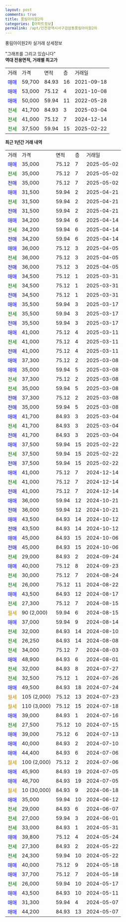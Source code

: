 ```yaml
---
layout: post
comments: true
title: 풍림아이원2차
categories: [아파트정보]
permalink: /apt/인천광역시서구검암동풍림아이원2차
---
```


풍림아이원2차 실거래 상세정보

<script type="text/javascript">
  google.charts.load('current', {'packages':['line', 'corechart']});
  google.charts.setOnLoadCallback(drawChart);

  function drawChart() {
    var data = new google.visualization.DataTable();
    data.addColumn('date', '거래일');
    data.addColumn('number', "매매");
    data.addColumn('number', "전세");
    data.addColumn('number', "전매");

    data.addRows([[new Date(Date.parse("2025-05-02")), 35000, null, null], [new Date(Date.parse("2025-05-02")), null, 35000, null], [new Date(Date.parse("2025-05-02")), null, null, 35000], [new Date(Date.parse("2025-04-21")), 31500, null, null], [new Date(Date.parse("2025-04-21")), null, 31500, null], [new Date(Date.parse("2025-04-21")), null, null, 31500], [new Date(Date.parse("2025-04-14")), 34200, null, null], [new Date(Date.parse("2025-04-14")), null, 34200, null], [new Date(Date.parse("2025-04-14")), null, null, 34200], [new Date(Date.parse("2025-04-05")), 36000, null, null], [new Date(Date.parse("2025-04-05")), null, 36000, null], [new Date(Date.parse("2025-04-05")), null, null, 36000], [new Date(Date.parse("2025-03-31")), 34500, null, null], [new Date(Date.parse("2025-03-31")), null, 34500, null], [new Date(Date.parse("2025-03-31")), null, null, 34500], [new Date(Date.parse("2025-03-17")), 35500, null, null], [new Date(Date.parse("2025-03-17")), null, 35500, null], [new Date(Date.parse("2025-03-17")), null, null, 35500], [new Date(Date.parse("2025-03-11")), 41000, null, null], [new Date(Date.parse("2025-03-11")), null, 41000, null], [new Date(Date.parse("2025-03-11")), null, null, 41000], [new Date(Date.parse("2025-03-08")), 37300, null, null], [new Date(Date.parse("2025-03-08")), 35000, null, null], [new Date(Date.parse("2025-03-08")), null, 37300, null], [new Date(Date.parse("2025-03-08")), null, 35000, null], [new Date(Date.parse("2025-03-08")), null, null, 37300], [new Date(Date.parse("2025-03-08")), null, null, 35000], [new Date(Date.parse("2025-03-04")), 41700, null, null], [new Date(Date.parse("2025-03-04")), null, 41700, null], [new Date(Date.parse("2025-03-04")), null, null, 41700], [new Date(Date.parse("2025-02-22")), 37500, null, null], [new Date(Date.parse("2025-02-22")), null, 37500, null], [new Date(Date.parse("2025-02-22")), null, null, 37500], [new Date(Date.parse("2024-12-14")), 41000, null, null], [new Date(Date.parse("2024-12-14")), null, 41000, null], [new Date(Date.parse("2024-12-14")), null, null, 41000], [new Date(Date.parse("2024-10-21")), 36000, null, null], [new Date(Date.parse("2024-10-21")), null, null, 36000], [new Date(Date.parse("2024-10-12")), 43500, null, null], [new Date(Date.parse("2024-10-12")), null, null, 43500], [new Date(Date.parse("2024-10-06")), 45000, null, null], [new Date(Date.parse("2024-10-06")), null, null, 45000], [new Date(Date.parse("2024-09-24")), null, 29000, null], [new Date(Date.parse("2024-09-23")), 40000, null, null], [new Date(Date.parse("2024-08-24")), null, 30000, null], [new Date(Date.parse("2024-08-22")), null, 26000, null], [new Date(Date.parse("2024-08-17")), 43500, null, null], [new Date(Date.parse("2024-08-15")), null, 27300, null], [new Date(Date.parse("2024-08-15")), null, null, null], [new Date(Date.parse("2024-08-14")), 37000, null, null], [new Date(Date.parse("2024-08-10")), null, 32000, null], [new Date(Date.parse("2024-08-08")), null, 26250, null], [new Date(Date.parse("2024-08-03")), null, 34000, null], [new Date(Date.parse("2024-08-01")), 48900, null, null], [new Date(Date.parse("2024-07-27")), null, 32000, null], [new Date(Date.parse("2024-07-26")), null, 32500, null], [new Date(Date.parse("2024-07-24")), 49500, null, null], [new Date(Date.parse("2024-07-23")), null, null, null], [new Date(Date.parse("2024-07-18")), null, null, null], [new Date(Date.parse("2024-07-16")), 39000, null, null], [new Date(Date.parse("2024-07-15")), null, 27500, null], [new Date(Date.parse("2024-07-13")), 39000, null, null], [new Date(Date.parse("2024-07-10")), 40000, null, null], [new Date(Date.parse("2024-07-06")), 44400, null, null], [new Date(Date.parse("2024-07-06")), null, null, null], [new Date(Date.parse("2024-07-05")), 45900, null, null], [new Date(Date.parse("2024-07-05")), 46700, null, null], [new Date(Date.parse("2024-06-18")), null, null, null], [new Date(Date.parse("2024-06-12")), 35000, null, null], [new Date(Date.parse("2024-06-07")), null, 29000, null], [new Date(Date.parse("2024-06-01")), null, 27000, null], [new Date(Date.parse("2024-05-31")), null, 33000, null], [new Date(Date.parse("2024-05-24")), 39800, null, null], [new Date(Date.parse("2024-05-22")), null, 27300, null], [new Date(Date.parse("2024-05-22")), null, 24300, null], [new Date(Date.parse("2024-05-18")), 40000, null, null], [new Date(Date.parse("2024-05-18")), 37700, null, null], [new Date(Date.parse("2024-05-17")), null, 26000, null], [new Date(Date.parse("2024-05-11")), 43500, null, null], [new Date(Date.parse("2024-05-07")), 31300, null, null], [new Date(Date.parse("2024-05-07")), 44200, null, null]]);

    var options = {
      hAxis: {
        format: 'yyyy/MM/dd'
      },    
      lineWidth: 0,
      pointsVisible: true,    
      title: '최근 1년간 유형별 실거래가 분포',
      legend: { position: 'bottom' }
    };

    var formatter = new google.visualization.NumberFormat({pattern:'###,###'} );
    formatter.format(data, 1);
    formatter.format(data, 2);
    
    setTimeout(function() {
        var chart = new google.visualization.LineChart(document.getElementById('columnchart_material'));
        chart.draw(data, (options));
        document.getElementById('loading').style.display = 'none';
    }, 200);
  }
</script>


<div id="loading" style="z-index:20; display: block; margin-left: 0px">"그래프를 그리고 있습니다"</div>
<div id="columnchart_material" style="width: 95%; margin-left: 0px; display: block"></div>
<!-- contents start -->
<b>역대 전용면적, 거래별 최고가</b>
<table class="sortable">
    <tr>
      <td>거래</td>
      <td>가격</td>
      <td>면적</td>
      <td>층</td>
      <td>거래일</td>
    </tr>
        <tr>
          <td><a style="color: blue">매매</a></td>
          <td>59,700</td>
          <td>84.93</td>
          <td>16</td>
          <td>2021-09-18</td>
        </tr>            <tr>
          <td><a style="color: blue">매매</a></td>
          <td>53,000</td>
          <td>75.12</td>
          <td>4</td>
          <td>2021-10-08</td>
        </tr>            <tr>
          <td><a style="color: blue">매매</a></td>
          <td>50,000</td>
          <td>59.94</td>
          <td>11</td>
          <td>2022-05-28</td>
        </tr>        
        <tr>
              <td><a style="color: darkgreen">전세</a></td>
              <td>41,700</td>
              <td>84.93</td>
              <td>3</td>
              <td>2025-03-04</td>
            </tr>            <tr>
              <td><a style="color: darkgreen">전세</a></td>
              <td>41,000</td>
              <td>75.12</td>
              <td>7</td>
              <td>2024-12-14</td>
            </tr>            <tr>
              <td><a style="color: darkgreen">전세</a></td>
              <td>37,500</td>
              <td>59.94</td>
              <td>15</td>
              <td>2025-02-22</td>
            </tr>        
    
</table>

<b>최근 1년간 거래 내역</b>

<table class="sortable">
    <tr>
      <td>거래</td>
      <td>가격</td>
      <td>면적</td>
      <td>층</td>
      <td>거래일</td>
    </tr>
    <tr>
      <td><a style="color: blue">매매</a></td>
      <td>35,000</td>
      <td>75.12</td>
      <td>7</td>
      <td>2025-05-02</td>
    </tr>          <tr>
      <td><a style="color: darkgreen">전세</a></td>
      <td>35,000</td>
      <td>75.12</td>
      <td>7</td>
      <td>2025-05-02</td>
    </tr>          <tr>
      <td><a style="color: darkblue">전매</a></td>
      <td>35,000</td>
      <td>75.12</td>
      <td>7</td>
      <td>2025-05-02</td>
    </tr>          <tr>
      <td><a style="color: blue">매매</a></td>
      <td>31,500</td>
      <td>59.94</td>
      <td>2</td>
      <td>2025-04-21</td>
    </tr>          <tr>
      <td><a style="color: darkgreen">전세</a></td>
      <td>31,500</td>
      <td>59.94</td>
      <td>2</td>
      <td>2025-04-21</td>
    </tr>          <tr>
      <td><a style="color: darkblue">전매</a></td>
      <td>31,500</td>
      <td>59.94</td>
      <td>2</td>
      <td>2025-04-21</td>
    </tr>          <tr>
      <td><a style="color: blue">매매</a></td>
      <td>34,200</td>
      <td>59.94</td>
      <td>6</td>
      <td>2025-04-14</td>
    </tr>          <tr>
      <td><a style="color: darkgreen">전세</a></td>
      <td>34,200</td>
      <td>59.94</td>
      <td>6</td>
      <td>2025-04-14</td>
    </tr>          <tr>
      <td><a style="color: darkblue">전매</a></td>
      <td>34,200</td>
      <td>59.94</td>
      <td>6</td>
      <td>2025-04-14</td>
    </tr>          <tr>
      <td><a style="color: blue">매매</a></td>
      <td>36,000</td>
      <td>75.12</td>
      <td>3</td>
      <td>2025-04-05</td>
    </tr>          <tr>
      <td><a style="color: darkgreen">전세</a></td>
      <td>36,000</td>
      <td>75.12</td>
      <td>3</td>
      <td>2025-04-05</td>
    </tr>          <tr>
      <td><a style="color: darkblue">전매</a></td>
      <td>36,000</td>
      <td>75.12</td>
      <td>3</td>
      <td>2025-04-05</td>
    </tr>          <tr>
      <td><a style="color: blue">매매</a></td>
      <td>34,500</td>
      <td>75.12</td>
      <td>1</td>
      <td>2025-03-31</td>
    </tr>          <tr>
      <td><a style="color: darkgreen">전세</a></td>
      <td>34,500</td>
      <td>75.12</td>
      <td>1</td>
      <td>2025-03-31</td>
    </tr>          <tr>
      <td><a style="color: darkblue">전매</a></td>
      <td>34,500</td>
      <td>75.12</td>
      <td>1</td>
      <td>2025-03-31</td>
    </tr>          <tr>
      <td><a style="color: blue">매매</a></td>
      <td>35,500</td>
      <td>59.94</td>
      <td>3</td>
      <td>2025-03-17</td>
    </tr>          <tr>
      <td><a style="color: darkgreen">전세</a></td>
      <td>35,500</td>
      <td>59.94</td>
      <td>3</td>
      <td>2025-03-17</td>
    </tr>          <tr>
      <td><a style="color: darkblue">전매</a></td>
      <td>35,500</td>
      <td>59.94</td>
      <td>3</td>
      <td>2025-03-17</td>
    </tr>          <tr>
      <td><a style="color: blue">매매</a></td>
      <td>41,000</td>
      <td>75.12</td>
      <td>4</td>
      <td>2025-03-11</td>
    </tr>          <tr>
      <td><a style="color: darkgreen">전세</a></td>
      <td>41,000</td>
      <td>75.12</td>
      <td>4</td>
      <td>2025-03-11</td>
    </tr>          <tr>
      <td><a style="color: darkblue">전매</a></td>
      <td>41,000</td>
      <td>75.12</td>
      <td>4</td>
      <td>2025-03-11</td>
    </tr>          <tr>
      <td><a style="color: blue">매매</a></td>
      <td>37,300</td>
      <td>75.12</td>
      <td>2</td>
      <td>2025-03-08</td>
    </tr>          <tr>
      <td><a style="color: blue">매매</a></td>
      <td>35,000</td>
      <td>59.94</td>
      <td>5</td>
      <td>2025-03-08</td>
    </tr>          <tr>
      <td><a style="color: darkgreen">전세</a></td>
      <td>37,300</td>
      <td>75.12</td>
      <td>2</td>
      <td>2025-03-08</td>
    </tr>          <tr>
      <td><a style="color: darkgreen">전세</a></td>
      <td>35,000</td>
      <td>59.94</td>
      <td>5</td>
      <td>2025-03-08</td>
    </tr>          <tr>
      <td><a style="color: darkblue">전매</a></td>
      <td>37,300</td>
      <td>75.12</td>
      <td>2</td>
      <td>2025-03-08</td>
    </tr>          <tr>
      <td><a style="color: darkblue">전매</a></td>
      <td>35,000</td>
      <td>59.94</td>
      <td>5</td>
      <td>2025-03-08</td>
    </tr>          <tr>
      <td><a style="color: blue">매매</a></td>
      <td>41,700</td>
      <td>84.93</td>
      <td>3</td>
      <td>2025-03-04</td>
    </tr>          <tr>
      <td><a style="color: darkgreen">전세</a></td>
      <td>41,700</td>
      <td>84.93</td>
      <td>3</td>
      <td>2025-03-04</td>
    </tr>          <tr>
      <td><a style="color: darkblue">전매</a></td>
      <td>41,700</td>
      <td>84.93</td>
      <td>3</td>
      <td>2025-03-04</td>
    </tr>          <tr>
      <td><a style="color: blue">매매</a></td>
      <td>37,500</td>
      <td>59.94</td>
      <td>15</td>
      <td>2025-02-22</td>
    </tr>          <tr>
      <td><a style="color: darkgreen">전세</a></td>
      <td>37,500</td>
      <td>59.94</td>
      <td>15</td>
      <td>2025-02-22</td>
    </tr>          <tr>
      <td><a style="color: darkblue">전매</a></td>
      <td>37,500</td>
      <td>59.94</td>
      <td>15</td>
      <td>2025-02-22</td>
    </tr>          <tr>
      <td><a style="color: blue">매매</a></td>
      <td>41,000</td>
      <td>75.12</td>
      <td>7</td>
      <td>2024-12-14</td>
    </tr>          <tr>
      <td><a style="color: darkgreen">전세</a></td>
      <td>41,000</td>
      <td>75.12</td>
      <td>7</td>
      <td>2024-12-14</td>
    </tr>          <tr>
      <td><a style="color: darkblue">전매</a></td>
      <td>41,000</td>
      <td>75.12</td>
      <td>7</td>
      <td>2024-12-14</td>
    </tr>          <tr>
      <td><a style="color: blue">매매</a></td>
      <td>36,000</td>
      <td>59.94</td>
      <td>12</td>
      <td>2024-10-21</td>
    </tr>          <tr>
      <td><a style="color: darkblue">전매</a></td>
      <td>36,000</td>
      <td>59.94</td>
      <td>12</td>
      <td>2024-10-21</td>
    </tr>          <tr>
      <td><a style="color: blue">매매</a></td>
      <td>43,500</td>
      <td>84.93</td>
      <td>14</td>
      <td>2024-10-12</td>
    </tr>          <tr>
      <td><a style="color: darkblue">전매</a></td>
      <td>43,500</td>
      <td>84.93</td>
      <td>14</td>
      <td>2024-10-12</td>
    </tr>          <tr>
      <td><a style="color: blue">매매</a></td>
      <td>45,000</td>
      <td>84.93</td>
      <td>15</td>
      <td>2024-10-06</td>
    </tr>          <tr>
      <td><a style="color: darkblue">전매</a></td>
      <td>45,000</td>
      <td>84.93</td>
      <td>15</td>
      <td>2024-10-06</td>
    </tr>          <tr>
      <td><a style="color: darkgreen">전세</a></td>
      <td>29,000</td>
      <td>84.93</td>
      <td>2</td>
      <td>2024-09-24</td>
    </tr>          <tr>
      <td><a style="color: blue">매매</a></td>
      <td>40,000</td>
      <td>75.12</td>
      <td>8</td>
      <td>2024-09-23</td>
    </tr>          <tr>
      <td><a style="color: darkgreen">전세</a></td>
      <td>30,000</td>
      <td>75.12</td>
      <td>7</td>
      <td>2024-08-24</td>
    </tr>          <tr>
      <td><a style="color: darkgreen">전세</a></td>
      <td>26,000</td>
      <td>75.12</td>
      <td>11</td>
      <td>2024-08-22</td>
    </tr>          <tr>
      <td><a style="color: blue">매매</a></td>
      <td>43,500</td>
      <td>84.93</td>
      <td>12</td>
      <td>2024-08-17</td>
    </tr>          <tr>
      <td><a style="color: darkgreen">전세</a></td>
      <td>27,300</td>
      <td>75.12</td>
      <td>7</td>
      <td>2024-08-15</td>
    </tr>          <tr>
      <td><a style="color: darkgoldenrod">월세</a></td>
      <td>90 (2,000)</td>
      <td>59.94</td>
      <td>6</td>
      <td>2024-08-15</td>
    </tr>          <tr>
      <td><a style="color: blue">매매</a></td>
      <td>37,000</td>
      <td>59.94</td>
      <td>9</td>
      <td>2024-08-14</td>
    </tr>          <tr>
      <td><a style="color: darkgreen">전세</a></td>
      <td>32,000</td>
      <td>84.93</td>
      <td>14</td>
      <td>2024-08-10</td>
    </tr>          <tr>
      <td><a style="color: darkgreen">전세</a></td>
      <td>26,250</td>
      <td>84.93</td>
      <td>14</td>
      <td>2024-08-08</td>
    </tr>          <tr>
      <td><a style="color: darkgreen">전세</a></td>
      <td>34,000</td>
      <td>75.12</td>
      <td>7</td>
      <td>2024-08-03</td>
    </tr>          <tr>
      <td><a style="color: blue">매매</a></td>
      <td>48,900</td>
      <td>84.93</td>
      <td>6</td>
      <td>2024-08-01</td>
    </tr>          <tr>
      <td><a style="color: darkgreen">전세</a></td>
      <td>32,000</td>
      <td>84.93</td>
      <td>8</td>
      <td>2024-07-27</td>
    </tr>          <tr>
      <td><a style="color: darkgreen">전세</a></td>
      <td>32,500</td>
      <td>75.12</td>
      <td>1</td>
      <td>2024-07-26</td>
    </tr>          <tr>
      <td><a style="color: blue">매매</a></td>
      <td>49,500</td>
      <td>84.93</td>
      <td>18</td>
      <td>2024-07-24</td>
    </tr>          <tr>
      <td><a style="color: darkgoldenrod">월세</a></td>
      <td>105 (2,000)</td>
      <td>75.12</td>
      <td>13</td>
      <td>2024-07-23</td>
    </tr>          <tr>
      <td><a style="color: darkgoldenrod">월세</a></td>
      <td>110 (3,000)</td>
      <td>75.12</td>
      <td>15</td>
      <td>2024-07-18</td>
    </tr>          <tr>
      <td><a style="color: blue">매매</a></td>
      <td>39,000</td>
      <td>84.93</td>
      <td>1</td>
      <td>2024-07-16</td>
    </tr>          <tr>
      <td><a style="color: darkgreen">전세</a></td>
      <td>27,500</td>
      <td>75.12</td>
      <td>10</td>
      <td>2024-07-15</td>
    </tr>          <tr>
      <td><a style="color: blue">매매</a></td>
      <td>39,000</td>
      <td>75.12</td>
      <td>6</td>
      <td>2024-07-13</td>
    </tr>          <tr>
      <td><a style="color: blue">매매</a></td>
      <td>40,000</td>
      <td>84.93</td>
      <td>2</td>
      <td>2024-07-10</td>
    </tr>          <tr>
      <td><a style="color: blue">매매</a></td>
      <td>44,400</td>
      <td>84.93</td>
      <td>6</td>
      <td>2024-07-06</td>
    </tr>          <tr>
      <td><a style="color: darkgoldenrod">월세</a></td>
      <td>100 (2,000)</td>
      <td>75.12</td>
      <td>2</td>
      <td>2024-07-06</td>
    </tr>          <tr>
      <td><a style="color: blue">매매</a></td>
      <td>45,900</td>
      <td>84.93</td>
      <td>19</td>
      <td>2024-07-05</td>
    </tr>          <tr>
      <td><a style="color: blue">매매</a></td>
      <td>46,700</td>
      <td>84.93</td>
      <td>19</td>
      <td>2024-07-05</td>
    </tr>          <tr>
      <td><a style="color: darkgoldenrod">월세</a></td>
      <td>10 (30,000)</td>
      <td>84.93</td>
      <td>9</td>
      <td>2024-06-18</td>
    </tr>          <tr>
      <td><a style="color: blue">매매</a></td>
      <td>35,000</td>
      <td>59.94</td>
      <td>10</td>
      <td>2024-06-12</td>
    </tr>          <tr>
      <td><a style="color: darkgreen">전세</a></td>
      <td>29,000</td>
      <td>84.93</td>
      <td>6</td>
      <td>2024-06-07</td>
    </tr>          <tr>
      <td><a style="color: darkgreen">전세</a></td>
      <td>27,000</td>
      <td>59.94</td>
      <td>3</td>
      <td>2024-06-01</td>
    </tr>          <tr>
      <td><a style="color: darkgreen">전세</a></td>
      <td>33,000</td>
      <td>84.93</td>
      <td>1</td>
      <td>2024-05-31</td>
    </tr>          <tr>
      <td><a style="color: blue">매매</a></td>
      <td>39,800</td>
      <td>75.12</td>
      <td>4</td>
      <td>2024-05-24</td>
    </tr>          <tr>
      <td><a style="color: darkgreen">전세</a></td>
      <td>27,300</td>
      <td>84.93</td>
      <td>2</td>
      <td>2024-05-22</td>
    </tr>          <tr>
      <td><a style="color: darkgreen">전세</a></td>
      <td>24,300</td>
      <td>59.94</td>
      <td>10</td>
      <td>2024-05-22</td>
    </tr>          <tr>
      <td><a style="color: blue">매매</a></td>
      <td>40,000</td>
      <td>75.12</td>
      <td>9</td>
      <td>2024-05-18</td>
    </tr>          <tr>
      <td><a style="color: blue">매매</a></td>
      <td>37,700</td>
      <td>75.12</td>
      <td>7</td>
      <td>2024-05-18</td>
    </tr>          <tr>
      <td><a style="color: darkgreen">전세</a></td>
      <td>26,000</td>
      <td>59.94</td>
      <td>10</td>
      <td>2024-05-17</td>
    </tr>          <tr>
      <td><a style="color: blue">매매</a></td>
      <td>43,500</td>
      <td>84.93</td>
      <td>10</td>
      <td>2024-05-11</td>
    </tr>          <tr>
      <td><a style="color: blue">매매</a></td>
      <td>31,300</td>
      <td>59.94</td>
      <td>4</td>
      <td>2024-05-07</td>
    </tr>          <tr>
      <td><a style="color: blue">매매</a></td>
      <td>44,200</td>
      <td>84.93</td>
      <td>13</td>
      <td>2024-05-07</td>
    </tr>      </table>
<!-- contents end -->    

